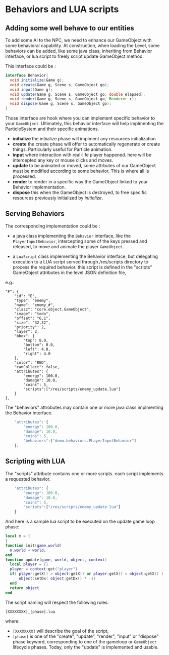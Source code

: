 # Behaviors and LUA scripts

## Adding some well behave to our entities

To add some AI to the NPC, we need to enhance our GameObject with some behavioral capability.
At construction, when loading the Level, some behaviors can be added, like some java class, inheriting from Behavior interface, or lua script to freely script update GameObject method.

This interface could be :

```java
interface Behavior{
  void initialize(Game g);
  void create(Game g, Scene s, GameObject go);
  void input(Game g);
  void update(Game g, Scene s, GameObject go, double elapsed);
  void render(Game g, Scene s, GameObject go, Renderer r);
  void dispose(Game g, Scene s, GameObject go);
}
```

Those interface are hook where you can implement specific behavior to your `GameObject`.
Ultimately, this behavior interface will help implmenting the ParticleSystem and their specific animations.

- **initialize** the intiialize phase will implment any resources initialization
- **create** the create phase will offer to automatically regenerate or create things. Particularly useful for Particle animation.
- **input** where interaction with real-life player happened. here will be intercepted any key or mouse clicks and moves.
- **update** to be animated or moved, some attrbutes of our GameObject must be modified according to some behavior. This is where all is processed.
- **render** to render in a specific way the GameObject linked to your Behavior implementation.
- **dispose** this when the GameObject is destroyed, to free specific resources previously initialized by *initialize*.

## Serving Behaviors

The corresponding implementation could be :

- a java class implementing the `Behavior` interface, like the `PlayerInputBehavior`, intercepting some of the keys pressed and released, to move and animate the player `GameObject`.

- a `LuaScript` class implementing the Behavior interface, but delegating execution to a LUA script served through /res/scripts directory to process the required behavior. this script is defined in the "scripts" GameObject attributes in the level JSON definition file,

e.g.:

```javasript
"F": {
    "id": "E",
    "type": "enemy",
    "name": "enemy_#",
    "clazz": "core.object.GameObject",
    "image": "todo",
    "offset": "6,1",
    "size": "32,32",
    "priority": 2,
    "layer": 2,
    "bbox": {
        "top": 8.0,
        "bottom": 0.0,
        "left": 4.0,
        "right": 4.0
    },
    "color": "RED",
    "canCollect": false,
    "attributes": {
        "energy": 100.0,
        "damage": 10.0,
        "coins": 5,
        "scripts":["/res/scripts/enemy_update.lua"]
    }
},
```

The "behaviors" attrobutes may contain one or more java class implmenting the Behavior interface.

```javascript
    "attributes": {
        "energy": 100.0,
        "damage": 10.0,
        "coins": 5,
        "behaviors":["demo.behaviors.PLayerInputBehavior"]
    },
```

## Scripting with LUA

The "scripts" attribute contains one or more scripts. each script implements a requested behavior.

```javascript
    "attributes": {
        "energy": 100.0,
        "damage": 10.0,
        "coins": 5,
        "scripts":["/res/scripts/enemy_update.lua"]
    }
```

And here is a sample lua script to be executed on the update game loop phase:

```lua
local m = {
}
function init(game,world)
  m.world = world;
end
function update(game, world, object, context)
  local player = {}
  player = context:get("player")
  if( player:getX() > object:getX() or player:getX() < object:getX() ) then
      object:setDx( object:getDx() * -1)
  end
  return object
end
```

The script naming will respect the following rules:

`[XXXXXXXX]_[phase].lua`

where:

- `[XXXXXXXX]` will describe the goal of the script,
- `[phase]` is one of the "create", "update", "render", "input" or "dispose" phase keyword, corresponding to one of the gameloop or `GameObject` lifecycle phases. Today, only the "update" is implemented and usable.



